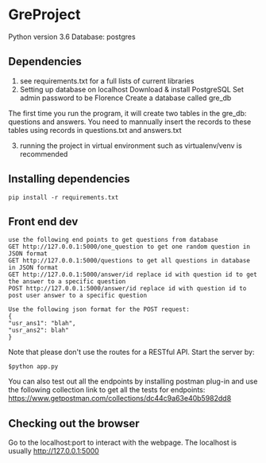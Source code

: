 # GreProject

Python version 3.6
Database: postgres
## Dependencies
1. see requirements.txt for a full lists of current libraries
2. Setting up database on localhost
Download & install PostgreSQL
Set admin password to be Florence
Create a database called gre_db

The first time you run the program, it will create two tables in the gre_db: questions and answers. You need to mannually insert the records to these tables using records in questions.txt and answers.txt

3. running the project in virtual environment such as virtualenv/venv is recommended
## Installing dependencies
```
pip install -r requirements.txt
```
## Front end dev
```
use the following end points to get questions from database
GET http://127.0.0.1:5000/one_question to get one random question in JSON format
GET http://127.0.0.1:5000/questions to get all questions in database in JSON format
GET http://127.0.0.1:5000/answer/id replace id with question id to get the answer to a specific question  
POST http://127.0.0.1:5000/answer/id replace id with question id to post user answer to a specific question

Use the following json format for the POST request:
{
"usr_ans1": "blah",
"usr_ans2": blah"
}
```
Note that please don't use the routes for a RESTful API. 
Start the server by:
```
$python app.py 
```
You can also test out all the endpoints by installing postman plug-in and use the following collection link to get all
the tests for endpoints:
https://www.getpostman.com/collections/dc44c9a63e40b5982dd8
## Checking out the browser
Go to the localhost:port to interact with the webpage. The localhost is usually http://127.0.0.1:5000
